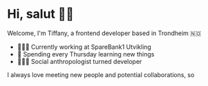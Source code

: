 <h1>Hi, salut 👋🏻</h1>
<p>Welcome, I'm Tiffany, a frontend developer based in Trondheim 🇳🇴</p>
<ul>
    <li>👩🏻‍💻 Currently working at SpareBank1 Utvikling</li>
    <li>🌱 Spending every Thursday learning new things </li>
    <li>👩🏻‍🏫 Social anthropologist turned developer</li>
</ul>

<p>I always love meeting new people and potential collaborations, so </p>
